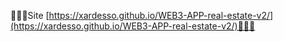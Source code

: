 🚀🚀🚀Site [https://xardesso.github.io/WEB3-APP-real-estate-v2/](https://xardesso.github.io/WEB3-APP-real-estate-v2/)🚀🚀🚀
